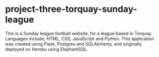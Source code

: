 # project-three-torquay-sunday-league
This is a Sunday league football website, for a league based in Torquay. Languages include; HTML, CSS, JavaScript and Python. This application was created using Flask, Postgres and SQLAlchemy, and originally deployed on Heroku using ElephantSQL.
